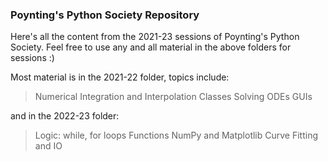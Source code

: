 ### Poynting's Python Society Repository

Here's all the content from the 2021-23 sessions of Poynting's Python Society. Feel free to use any and all material in the above folders for sessions :)

Most material is in the 2021-22 folder, topics include:

> Numerical Integration and Interpolation
> Classes
> Solving ODEs
> GUIs

and in the 2022-23 folder:

> Logic: while, for loops
> Functions
> NumPy and Matplotlib
> Curve Fitting and IO


